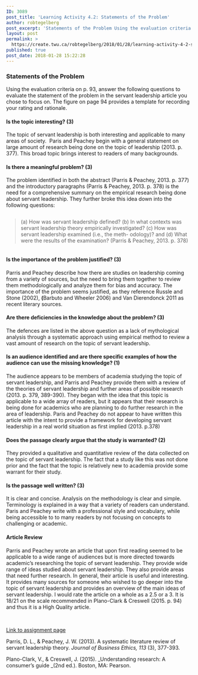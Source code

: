 ```yaml
---
ID: 3089
post_title: 'Learning Activity 4.2: Statements of the Problem'
author: robtegelberg
post_excerpt: 'Statements of the Problem Using the evaluation criteria on p. 93, answer the following questions to evaluate the statement of the problem in the servant leadership article you chose to focus on. The figure on page 94 provides a template for recording your rating and rationale. Is the topic interesting? (3) The topic of servant [&hellip;]'
layout: post
permalink: >
  https://create.twu.ca/robtegelberg/2018/01/28/learning-activity-4-2-statements-of-the-problem/
published: true
post_date: 2018-01-28 15:22:28
---
```

<h3>Statements of the Problem</h3>

Using the evaluation criteria on p. 93, answer the following questions to evaluate the statement of the problem in the servant leadership article you chose to focus on. The figure on page 94 provides a template for recording your rating and rationale.

<h4>Is the topic interesting? (3)</h4>

The topic of servant leadership is both interesting and applicable to many areas of society.  Paris and Peachey begin with a general statement on large amount of research being done on the topic of leadership (2013. p. 377). This broad topic brings interest to readers of many backgrounds.

<h4>Is there a meaningful problem? (3)</h4>

The problem identified in both the abstract (Parris &amp; Peachey, 2013. p. 377) and the introductory paragraphs (Parris &amp; Peachey, 2013. p. 378) is the need for a comprehensive summary on the empirical research being done about servant leadership. They further broke this idea down into the following questions:

<div class="page" title="Page 2">
<div class="layoutArea">
<div class="column">
<blockquote>(a) How was servant leadership defined? (b) In what contexts was servant leadership theory empirically investigated? (c) How was servant leadership examined (i.e., the meth- odology)? and (d) What were the results of the examination? (Parris &amp; Peachey, 2013. p. 378)</p></blockquote>
</div>
</div>
</div>

<h4>Is the importance of the problem justified? (3)</h4>

Parris and Peachey describe how there are studies on leadership coming from a variety of sources, but the need to bring them together to review them methodologically and analyze them for bias and accuracy. The importance of the problem seems justified, as they reference Russle and Stone (2002), <strong>(</strong>Barbuto and Wheeler 2006) and Van Dierendonck 2011 as recent literary sources.

<h4>Are there deficiencies in the knowledge about the problem? (3)</h4>

The defences are listed in the above question as a lack of mythological analysis through a systematic approach using empirical method to review a vast amount of research on the topic of servant leadership.

<h4>Is an audience identified and are there specific examples of how the audience can use the missing knowledge? (1)</h4>

The audience appears to be members of academia studying the topic of servant leadership, and Parris and Peachey provide them with a review of the theories of servant leadership and further areas of possible research (2013. p. 379, 389-390). They began with the idea that this topic is applicable to a wide array of readers, but it appears that their research is being done for academics who are planning to do further research in the area of leadership. Paris and Peachey do not appear to have written this article with the intent to provide a framework for developing servant leadership in a real world situation as first implied (2013. p.378)

<h4>Does the passage clearly argue that the study is warranted? (2)</h4>

They provided a qualitative and quantitative review of the data collected on the topic of servant leadership. The fact that a study like this was not done prior and the fact that the topic is relatively new to academia provide some warrant for their study.

<h4>Is the passage well written? (3)</h4>

It is clear and concise. Analysis on the methodology is clear and simple. Terminology is explained in a way that a variety of readers can understand. Paris and Peachey write with a professional style and vocabulary, while being accessible to to many readers by not focusing on concepts to challenging or academic.

<h4>Article Review</h4>

Parris and Peachey wrote an article that upon first reading seemed to be applicable to a wide range of audiences but is more directed towards academic&#8217;s researching the topic of servant leadership. They provide wide range of ideas studied about servant leadership. They also provide areas that need further research. In general, their article is useful and interesting. It provides many sources for someone who wished to go deeper into the topic of servant leadership and provides an overview of the main ideas of servant leadership. I would rate the article on a whole as a 2.5 or a 3. It is 18/21 on the scale recommended in Plano-Clark &amp; Creswell (2015. p. 94) and thus it is a High Quality article.

&nbsp;

<a href="https://create.twu.ca/ldrs591-sp18/unit-4-learning-activities/">Link to assignment page</a>

Parris, D. L., &amp; Peachey, J. W. (2013). A systematic literature review of servant leadership theory. <em>Journal of Business Ethics, 113</em> (3), 377-393.

Plano-Clark, V., &amp; Creswell, J. (2015). _Understanding research: A consumer’s guide _(2nd ed.). Boston, MA: Pearson.

&nbsp;
